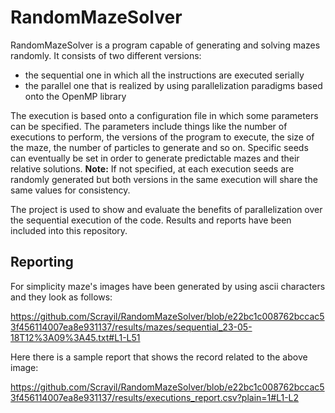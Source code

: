 # RandomMazeSolver

RandomMazeSolver is a program capable of generating and solving mazes randomly.
It consists of two different versions:
- the sequential one in which all the instructions are executed serially
- the parallel one that is realized by using parallelization paradigms based onto the OpenMP library

The execution is based onto a configuration file in which some parameters can be specified.
The parameters include things like the number of executions to perform, the versions of the program to execute,
the size of the maze, the number of particles to generate and so on.
Specific seeds can eventually be set in order to generate predictable mazes and their relative solutions.
**Note:** If not specified, at each execution seeds are randomly generated but both versions in the same execution
will share the same values for consistency.

The project is used to show and evaluate the benefits of parallelization over the sequential execution of the code.
Results and reports have been included into this repository.

## Reporting
For simplicity maze's images have been generated by using ascii characters and they look as follows:  

https://github.com/Scrayil/RandomMazeSolver/blob/e22bc1c008762bccac53f456114007ea8e931137/results/mazes/sequential_23-05-18T12%3A09%3A45.txt#L1-L51

Here there is a sample report that shows the record related to the above image:  

https://github.com/Scrayil/RandomMazeSolver/blob/e22bc1c008762bccac53f456114007ea8e931137/results/executions_report.csv?plain=1#L1-L2
